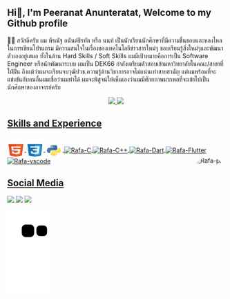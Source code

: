 ## Hi👋, I'm Peeranat Anunteratat, Welcome to my Github profile 

👨‍💻 สวัสดีครับ ผม พีรณัฐ อนันต์ธีรทัต หรือ นนท์ เป็นนักเรียนนักศึกษาที่มีความชื่นชอบและหลงไหลในการเขียนโปรแกรม มีความสนใจในเรื่องของเทคโนโลยีข่าวสารใหม่ๆ ชอบเรียนรู้สิ่งใหม่ๆและพัฒนาตัวเองอยู่เสมอ ทั้งในด้าน Hard Skills / Soft Skills ผมมีเป้าหมายคือการเป็น Software Engineer หรือนักพัฒนาระบบ ผมเป็น DEK66 กำลังเตรียมตัวสอบเข้ามหาวิทยาลัยในคณะ/สาขาที่ใฝ่ฝัน ถึงแม้ว่าผมจะเรียนจบวุฒิปวช.ความรู้ด้านวิชาการอาจไม่แน่นเท่าสายสามัญ แต่ผมพร้อมที่จะแข่งขันกับคนอื่นผมเชื่อว่าผมทำได้ ผมจะพิสูจน์ให้เห็นเองว่าผมมีศักยภาพมากพอที่จะเข้าไปเป็นนักศึกษาของอาจารย์ครับ

<div align="center">
  <a href="https://github.com/PNonny">
  <img height="150em" src="https://github-readme-stats.vercel.app/api?username=PNonny&show_icons=true&theme=tokyonight&include_all_commits=true&count_private=true"/>
  <img height="150em" src="https://github-readme-stats.vercel.app/api/top-langs/?username=PNonny&layout=compact&langs_count=7&theme=tokyonight"/>
</div>
  
## Skills and Experience
  
<div style="display: inline_block"><br>
  <img align="center" alt="Rafa-HTML" height="30" width="40" src="https://raw.githubusercontent.com/devicons/devicon/master/icons/html5/html5-original.svg">
  <img align="center" alt="Rafa-CSS" height="30" width="40" src="https://raw.githubusercontent.com/devicons/devicon/master/icons/css3/css3-original.svg">
  <img align="center" alt="Rafa-Python" height="30" width="40" src="https://raw.githubusercontent.com/devicons/devicon/master/icons/python/python-original.svg">
  <img align="center" alt="Rafa-C" height="30" width="40" src="https://cdn.jsdelivr.net/gh/devicons/devicon/icons/c/c-original.svg">
  <img align="center" alt="Rafa-C++" height="30" width="40" src="https://cdn.jsdelivr.net/gh/devicons/devicon/icons/cplusplus/cplusplus-original.svg">
  <img align="center" alt="Rafa-Dart" height="30" width="40" src="https://cdn.jsdelivr.net/gh/devicons/devicon/icons/dart/dart-original.svg">
  <img align="center" alt="Rafa-Flutter" height="30" width="40" src="https://cdn.jsdelivr.net/gh/devicons/devicon/icons/flutter/flutter-original.svg">
  <img align="center" alt="Rafa-vscode" height="30" width="40" src="https://cdn.jsdelivr.net/gh/devicons/devicon/icons/vscode/vscode-original.svg">
  <img align="right" alt="Rafa-pic" height="150" style="border-radius:50px;" src="https://media4.giphy.com/media/Lg6vO9CNlQmUna1c5i/giphy.gif?cid=ecf05e47ivemwnnvn38iwi1o379snpv3unvpym4ozswbb33g&rid=giphy.gif&ct=s">
</div>
  
## Social Media
 
<div> 
  
  <a href="https://instagram.com/non_peeranat" target="_blank"><img src="https://img.shields.io/badge/-Instagram-%23E4405F?style=for-the-badge&logo=instagram&logoColor=white" target="_blank"></a>
  <a href="https://www.facebook.com/profile.php?id=100014888114137" target="_blank"><img src="https://img.shields.io/badge/Facebook-1877F2?style=for-the-badge&logo=facebook&logoColor=white" target="_blank"></a>
  <a href = "mailto:peeranat.anu25@gmail.com"><img src="https://img.shields.io/badge/-Gmail-%23333?style=for-the-badge&logo=gmail&logoColor=white" target="_blank"></a>

  
  ![Snake animation](https://github.com/rafaballerini/rafaballerini/blob/output/github-contribution-grid-snake.svg)
 
</div>
